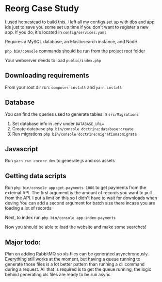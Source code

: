 # Reorg Case Study
I used homestead to build this. I left all my configs set up with dbs and app ids just to save 
you some set up time if you don't want to register a new app. If you do, it's located in `config/services.yaml`

Requires a MySQL database, an Elasticsearch instance, and Node

`php bin/console` commands should be run from the project root folder

Your webserver needs to load `public/index.php`

## Downloading requirements

From your root dir run: `composer install` and `yarn install`

## Database
You can find the queries used to generate tables in `src/Migrations`

1. Set database info in .env under `DATABASE_URL=`
2. Create database `php bin/console doctrine:database:create`
3. Run migrations `php bin/console doctrine:migrations:migrate`

## Javascript
Run `yarn run encore dev` to generate js and css assets

## Getting data scripts
Run `php bin/console app:get-payments 1000` to get payments from the external API. 
The first argument is the amount of records you want to pull from the API. I put a limit on this so I didn't have to wait for downloads when deving
You can add a second argument for batch size there incase you are loading a lot of records

Next, to index run `php bin/console app:index-payments`

Now you should be able to load the website and make some searches!

## Major todo: 
Plan on adding RabbitMQ so xls files can be generated asynchronously. Everything still works at the moment, but having a queue running to generate those files is a lot better pattern than running a cli command during a request. All that is required is to get the queue running, the logic behind generating xls files are ready to be run async.
